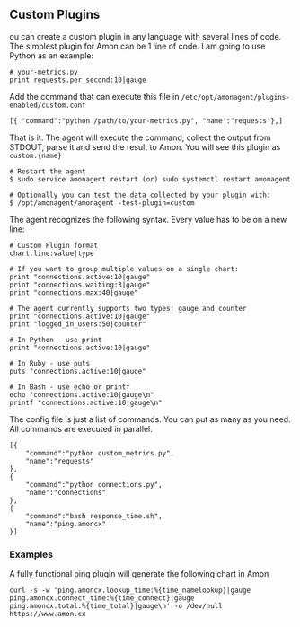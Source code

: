 ## Custom Plugins

ou can create a custom plugin in any language with several lines of code.
The simplest plugin for Amon can be 1 line of code. I am going to use Python as an example:


```
# your-metrics.py
print requests.per_second:10|gauge
```

Add the command that can execute this file in `/etc/opt/amonagent/plugins-enabled/custom.conf`


```
[{ "command":"python /path/to/your-metrics.py", "name":"requests"},]
```

That is it. The agent will execute the command, collect the output from STDOUT, parse it and send the result to Amon. You will see this plugin as `custom.{name}`

```
# Restart the agent
$ sudo service amonagent restart (or) sudo systemctl restart amonagent

# Optionally you can test the data collected by your plugin with:
$ /opt/amonagent/amonagent -test-plugin=custom
```

The agent recognizes the following syntax. Every value has to be on a new line:


```
# Custom Plugin format
chart.line:value|type

# If you want to group multiple values on a single chart:
print "connections.active:10|gauge"
print "connections.waiting:3|gauge"
print "connections.max:40|gauge"

# The agent currently supports two types: gauge and counter
print "connections.active:10|gauge"
print "logged_in_users:50|counter"

# In Python - use print
print "connections.active:10|gauge"

# In Ruby - use puts
puts "connections.active:10|gauge"

# In Bash - use echo or printf
echo "connections.active:10|gauge\n"
printf "connections.active:10|gauge\n"
```

The config file is just a list of commands. You can put as many as you need. All commands are executed in parallel.

```
[{
    "command":"python custom_metrics.py",
    "name":"requests"
},
{
    "command":"python connections.py",
    "name":"connections"
},
{
    "command":"bash response_time.sh",
    "name":"ping.amoncx"
}]
```
### Examples 

A fully functional ping plugin will generate the following chart in Amon

```
curl -s -w 'ping.amoncx.lookup_time:%{time_namelookup}|gauge
ping.amoncx.connect_time:%{time_connect}|gauge
ping.amoncx.total:%{time_total}|gauge\n' -o /dev/null https://www.amon.cx
```

<div class="image_wrapper">
    <img src="/assets/img/screenshots/ping-plugin.png" alt="">
</div>
